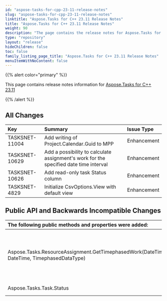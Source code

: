 ```yaml
---
id: "aspose-tasks-for-cpp-23-11-release-notes"
slug: "aspose-tasks-for-cpp-23-11-release-notes"
linktitle: "Aspose.Tasks for C++ 23.11 Release Notes"
title: "Aspose.Tasks for C++ 23.11 Release Notes"
weight: 90
description: "The page contains the release notes for Aspose.Tasks for C++ 23.11."
type: "repository"
layout: "release"
hideChildren: false
toc: false
family_listing_page_title: "Aspose.Tasks for C++ 23.11 Release Notes"
menuItemWithNoContent: false
---
```


{{% alert color="primary" %}} 

This page contains release notes information for [Aspose.Tasks for C++ 23.11](https://releases.aspose.com/tasks/cpp/new-releases/aspose.tasks-for-c++-23.11/)

{{% /alert %}}

## **All Changes**

|**Key**|**Summary**|**Issue Type**|
| :- | :- | :- |
| TASKSNET-11004 | Add writing of Project.Calendar.Guid to MPP | Enhancement |
| TASKSNET-10629 | Add a possibility to calculate assignment's work for the specified date time interval | Enhancement |
| TASKSNET-10626 | Add read-only task Status column | Enhancement |
| TASKSNET-4829 | Initialize CsvOptions.View with default view | Enhancement |

## **Public API and Backwards Incompatible Changes**

|**The following public methods and properties were added:**|**Description**|
| :- | :- |
| Aspose.Tasks.ResourceAssignment.GetTimephasedWork(DateTime, DateTime, TimephasedDataType) | Gets amount of timephased work for the specified date time interval. |
| Aspose.Tasks.Task.Status | Gets status of the task. |